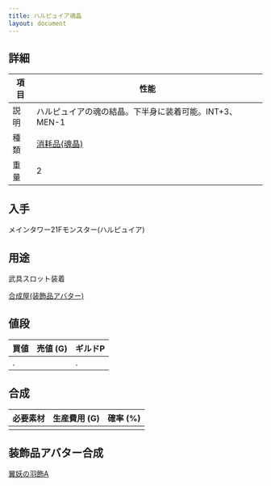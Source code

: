 ```yaml
---
title: ハルピュイア魂晶
layout: document
---
```

## 詳細

|項目|性能|
|---|---|
|説明|ハルピュイアの魂の結晶。下半身に装着可能。INT+3、MEN-1|
|種類|[消耗品(魂晶)](消耗品(魂晶))|
|重量|2|

## 入手

メインタワー21Fモンスター(ハルピュイア)

## 用途

武具スロット装着

[合成屋(装飾品アバター)](合成屋(装飾品アバター))

## 値段

|買値|売値 (G)|ギルドP|
|---|---|---|
|.||.|

## 合成

|必要素材|生産費用 (G)|確率 (%)|
|---|---|---|
||||

## 装飾品アバター合成

[翼妖の羽飾A](翼妖の羽飾A)
